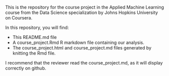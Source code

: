 This is the repository for the course project in the Applied Machine Learning course from the Data Science specialization by Johns Hopkins University on Coursera. 

In this repository, you will find:

* This README.md file
* A course_project.Rmd R markdown file containing our analysis.
* The course_project.html and course_project.md files generated by knitting the Rmd file. 

I recommend that the reviewer read the course_project.md, as it will display correctly on github.